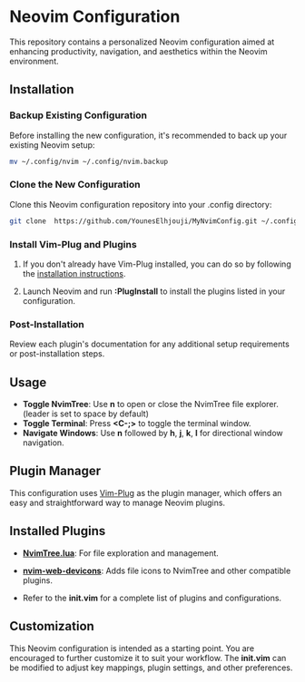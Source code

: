 # Neovim Configuration

This repository contains a personalized Neovim configuration aimed at enhancing productivity, navigation, and aesthetics within the Neovim environment.

## Installation

### Backup Existing Configuration

Before installing the new configuration, it's recommended to back up your existing Neovim setup:

```sh
mv ~/.config/nvim ~/.config/nvim.backup
```

### Clone the New Configuration
Clone this Neovim configuration repository into your .config directory:

```sh
git clone  https://github.com/YounesElhjouji/MyNvimConfig.git ~/.config/nvim
```
### Install Vim-Plug and Plugins

1.  If you don't already have Vim-Plug installed, you can do so by following the [installation instructions](https://github.com/junegunn/vim-plug#installation).
    
2.  Launch Neovim and run **:PlugInstall** to install the plugins listed in your configuration.
    

### Post-Installation

Review each plugin's documentation for any additional setup requirements or post-installation steps.

## Usage

*  **Toggle NvimTree**: Use **<leader>n** to open or close the NvimTree file explorer. (leader is set to space by default)
*   **Toggle Terminal**: Press **<C-;>** to toggle the terminal window.
*   **Navigate Windows**: Use **<leader>n**  followed by **h**, **j**, **k**, **l** for directional window navigation.
    

## Plugin Manager

This configuration uses [Vim-Plug](https://github.com/junegunn/vim-plug) as the plugin manager, which offers an easy and straightforward way to manage Neovim plugins.

## Installed Plugins

*   [**NvimTree.lua**](https://github.com/kyazdani42/nvim-tree.lua): For file exploration and management.
    
*   [**nvim-web-devicons**](https://github.com/kyazdani42/nvim-web-devicons): Adds file icons to NvimTree and other compatible plugins.
    
*   Refer to the **init.vim** for a complete list of plugins and configurations.
    

## Customization

This Neovim configuration is intended as a starting point. You are encouraged to further customize it to suit your workflow. The **init.vim** can be modified to adjust key mappings, plugin settings, and other preferences.
